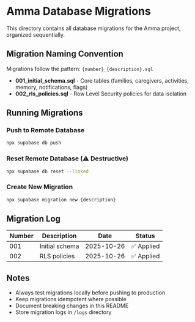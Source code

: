 # Amma Database Migrations

This directory contains all database migrations for the Amma project, organized sequentially.

## Migration Naming Convention

Migrations follow the pattern: `{number}_{description}.sql`

- **001_initial_schema.sql** - Core tables (families, caregivers, activities, memory, notifications, flags)
- **002_rls_policies.sql** - Row Level Security policies for data isolation

## Running Migrations

### Push to Remote Database
```bash
npx supabase db push
```

### Reset Remote Database (⚠️ Destructive)
```bash
npx supabase db reset --linked
```

### Create New Migration
```bash
npx supabase migration new {description}
```

## Migration Log

| Number | Description | Date | Status |
|--------|-------------|------|--------|
| 001 | Initial schema | 2025-10-26 | ✅ Applied |
| 002 | RLS policies | 2025-10-26 | ✅ Applied |

## Notes

- Always test migrations locally before pushing to production
- Keep migrations idempotent where possible
- Document breaking changes in this README
- Store migration logs in `/logs` directory

